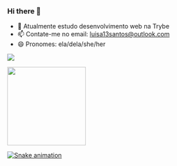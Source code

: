 ### Hi there 👋


- 🌱 Atualmente estudo desenvolvimento web na Trybe
- 📫 Contate-me no email: luisa13santos@outlook.com
- 😄 Pronomes: ela/dela/she/her

<div> 

  <a href="https://www.linkedin.com/in/luisa-vbs/" target="_blank"><img src="https://img.shields.io/badge/-LinkedIn-%230077B5?style=for-the-badge&logo=linkedin&logoColor=white" target="_blank"></a> 
 
</div>

<div align="left">
  <a href="https://github.com/luisavb">
  <img height="180em" src="https://github-readme-stats.vercel.app/api/top-langs/?username=luisavb&layout=compact&langs_count=7&theme=gruvbox"/>
</div>
  
   ![Snake animation](https://github.com/luisavb/luisavb/blob/output/github-contribution-grid-snake.svg)
